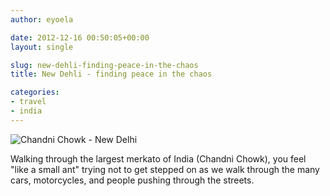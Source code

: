 ```yaml
---
author: eyoela

date: 2012-12-16 00:50:05+00:00
layout: single

slug: new-dehli-finding-peace-in-the-chaos
title: New Dehli - finding peace in the chaos

categories:
- travel
- india
---
```


![Chandni Chowk - New Delhi ]({{site.baseurl}}/assets/images/Chandni-Chowk-New-Delhi.jpg)


Walking through the largest merkato of India (Chandni Chowk), you feel "like a small ant" trying not to get stepped on as we walk through the many cars, motorcycles, and people pushing through the streets.

